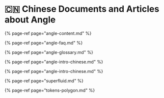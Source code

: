 # 🇨🇳 Chinese Documents and Articles about Angle

{% page-ref page="angle-content.md" %}

{% page-ref page="angle-faq.md" %}

{% page-ref page="angle-glossary.md" %}

{% page-ref page="angle-intro-chinese.md" %}

{% page-ref page="angle-intro-chinese.md" %}

{% page-ref page="superfluid.md" %}

{% page-ref page="tokens-polygon.md" %}
